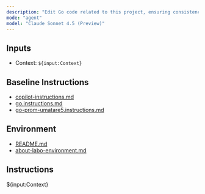 ```yaml
---
description: "Edit Go code related to this project, ensuring consistency across files and adherence to specified rules."
mode: "agent"
model: "Claude Sonnet 4.5 (Preview)"
---
```


## Inputs

- Context: `${input:Context}`

## Baseline Instructions

- [copilot-instructions.md](../copilot-instructions.md)
- [go.instructions.md](../instructions/go.instructions.md)
- [go-prom-umatare5.instructions.md](../instructions/go-prom-umatare5.instructions.md)

## Environment

- [README.md](../../README.md)
- [about-labo-environment.md](./appendix/about-labo-environment.md)

## Instructions

${input:Context}
